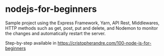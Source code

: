 # nodejs-for-beginners

Sample project using the Express Framework, Yarn, API Rest, Middlewares, HTTP methods such as get, post, put and delete, and  Nodemon to monitor the changes and automatically restart the server.

Step-by-step available in https://cristopherandre.com/100-node-js-for-beginners

